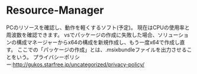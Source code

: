 # Resource-Manager
PCのリソースを確認し、動作を軽くするソフト(予定)。
現在はCPUの使用率と周波数を確認できます。
vsでパッケージの作成に失敗した場合、ソリューションの構成マネージャーからx64の構成を新規作成し、もう一度x64で作成し直す。
ここでの「パッケージの作成」とは、.msixbundleファイルを出力させることをいう。
プライバシーポリシー:http://gukos.starfree.jp/uncategorized/privacy-policy/